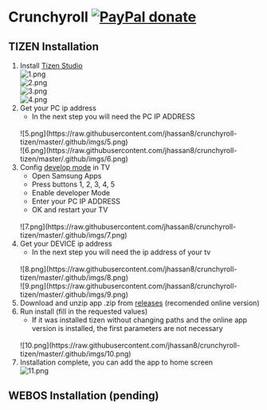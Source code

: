 # Crunchyroll [![PayPal donate](https://www.paypalobjects.com/en_US/i/btn/btn_donate_SM.gif)](https://www.paypal.com/donate/?hosted_button_id=SLLWEKD6QD5UJ)

## TIZEN Installation

1. Install [Tizen Studio](https://developer.tizen.org/development/tizen-studio/download)
    <br />
    ![1.png](https://raw.githubusercontent.com/jhassan8/crunchyroll-tizen/master/.github/imgs/1.png)
    <br />
    ![2.png](https://raw.githubusercontent.com/jhassan8/crunchyroll-tizen/master/.github/imgs/2.png)
    <br />
    ![3.png](https://raw.githubusercontent.com/jhassan8/crunchyroll-tizen/master/.github/imgs/3.png)
    <br />
    ![4.png](https://raw.githubusercontent.com/jhassan8/crunchyroll-tizen/master/.github/imgs/4.png)
    <br />
2. Get your PC ip address
    - In the next step you will need the PC IP ADDRESS
    <br />
    ![5.png](https://raw.githubusercontent.com/jhassan8/crunchyroll-tizen/master/.github/imgs/5.png)
    <br />
    ![6.png](https://raw.githubusercontent.com/jhassan8/crunchyroll-tizen/master/.github/imgs/6.png)
    <br />
3. Config [develop mode](https://developer.samsung.com/smarttv/develop/getting-started/using-sdk/tv-device.html) in TV
    - Open Samsung Apps
    - Press buttons 1, 2, 3, 4, 5
    - Enable developer Mode
    - Enter your PC IP ADDRESS
    - OK and restart your TV
    <br />
    ![7.png](https://raw.githubusercontent.com/jhassan8/crunchyroll-tizen/master/.github/imgs/7.png)
    <br />
4. Get your DEVICE ip address
    - In the next step you will need the ip address of your tv
    <br />
    ![8.png](https://raw.githubusercontent.com/jhassan8/crunchyroll-tizen/master/.github/imgs/8.png)
    <br />
    ![9.png](https://raw.githubusercontent.com/jhassan8/crunchyroll-tizen/master/.github/imgs/9.png)
    <br />
5. Download and unzip app .zip from [releases](https://github.com/jhassan8/crunchyroll-tizen/releases) (recomended online version)
6. Run install (fill in the requested values)
    - If it was installed tizen without changing paths and the online app version is installed, the first parameters are not necessary
    <br />
    ![10.png](https://raw.githubusercontent.com/jhassan8/crunchyroll-tizen/master/.github/imgs/10.png)
    <br />
7. Installation complete, you can add the app to home screen
    <br />
    ![11.png](https://raw.githubusercontent.com/jhassan8/crunchyroll-tizen/master/.github/imgs/11.png)
    <br />

## WEBOS Installation (pending)